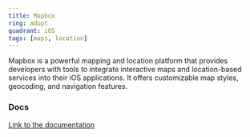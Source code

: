 ```yaml
---
title: Mapbox
ring: adopt
quadrant: iOS
tags: [maps, location]
---
```


Mapbox is a powerful mapping and location platform that provides developers with tools to integrate interactive maps and location-based services into their iOS applications. It offers customizable map styles, geocoding, and navigation features.

### Docs

[Link to the documentation](https://docs.mapbox.com/ios/maps/overview/)

